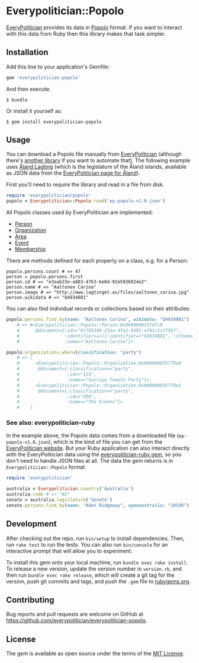 # Everypolitician::Popolo

[EveryPolitician](http://everypolitician.org) provides its data in [Popolo](http://www.popoloproject.com/) format. If you want to interact with this data from Ruby then this library makes that task simpler.

## Installation

Add this line to your application's Gemfile:

```ruby
gem 'everypolitician-popolo'
```

And then execute:

    $ bundle

Or install it yourself as:

    $ gem install everypolitician-popolo

## Usage

You can download a Popolo file manually from [EveryPolitician](http://everypolitician.org/)
(although there's [another library](#everypolitician-ruby)
if you want to automate that). The following example uses [Åland Lagting](https://github.com/everypolitician/everypolitician-data/raw/master/data/Aland/Lagting/ep-popolo-v1.0.json) (which is the legislature of the Åland islands,
available as JSON data from the
[EveryPolitician page for Åland](http://everypolitician.org/aland/)).

First you'll need to require the library and read in a file from disk.

```ruby
require 'everypolitician/popolo'
popolo = Everypolitician::Popolo.read('ep-popolo-v1.0.json')
```

All Popolo classes used by EveryPolitician are implemented:

* [Person](http://www.popoloproject.com/specs/person.html)
* [Organization](http://www.popoloproject.com/specs/organization.html)
* [Area](http://www.popoloproject.com/specs/area.html)
* [Event](http://www.popoloproject.com/specs/event.html)
* [Membership](http://www.popoloproject.com/specs/membership.html)

There are methods defined for each property on a class, e.g. for a Person:

```
popolo.persons.count # => 47
person = popolo.persons.first
person.id # => "e3aab23e-a883-4763-be0d-92e5936024e2"
person.name # => "Aaltonen Carina"
person.image # => "http://www.lagtinget.ax/files/aaltonen_carina.jpg"
person.wikidata # => "Q4934081"
```

You can also find individual records or collections based on their attributes:

```ruby
popolo.persons.find_by(name: "Aaltonen Carina", wikidata: "Q4934081")
    # => #<Everypolitician::Popolo::Person:0x0000000237dfc8
    #      @document={:id=>"0c705344-23aa-4fa2-9391-af41c1c775b7",
    #                 :identifiers=>[{:identifier=>"Q4934081", :scheme=>"wikidata"}],
    #                 :name=>"Aaltonen Carina"}>

popolo.organizations.where(classification: "party")
    # => [
    #      <Everypolitician::Popolo::Organization:0x000000035779e0
    #       @document={:classification=>"party",
    #                  :id=>"123",
    #                  :name=>"Sunripe Tomato Party"}>,
    #      <Everypolitician::Popolo::Organization:0x000000035779e1
    #       @document={:classification=>"party",
    #                  :id=>"456",
    #                  :name=>"The Greens"}>
    #    ]
```

### See also: everypolitician-ruby

In the example above, the Popolo data comes from a downloaded file
(`ep-popolo-v1.0.json`), which is the kind of file you can get from the 
[EveryPolitician website](http://everypolitician.org).
But your Ruby application can also interact directly with the EveryPolitician
data using the
[everypolitician-ruby gem](http://github.com/everypolitician/everypolitcian-ruby),
so you don't need to handle JSON files at all. The data the gem returns is in
`Everypolitician::Popolo` format.

```ruby
require 'everypolitician'

australia = Everypolitician.country('Australia')
australia.code # => "AU"
senate = australia.legislature('Senate')
senate.persons.find_by(name: "Aden Ridgeway", openaustralia: "10540")
```


## Development

After checking out the repo, run `bin/setup` to install dependencies. Then, run `rake test` to run the tests. You can also run `bin/console` for an interactive prompt that will allow you to experiment.

To install this gem onto your local machine, run `bundle exec rake install`. To release a new version, update the version number in `version.rb`, and then run `bundle exec rake release`, which will create a git tag for the version, push git commits and tags, and push the `.gem` file to [rubygems.org](https://rubygems.org).

## Contributing

Bug reports and pull requests are welcome on GitHub at https://github.com/everypolitician/everypolitician-popolo.


## License

The gem is available as open source under the terms of the [MIT License](http://opensource.org/licenses/MIT).
